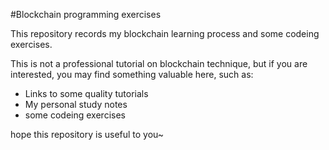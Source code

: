#Blockchain programming exercises

This repository records my blockchain learning process and some codeing exercises.

This is not a professional tutorial on blockchain technique, but if you are interested, you may find something valuable here, such as:

- Links to some quality tutorials
- My personal study notes
- some codeing exercises

hope this repository is useful to you~
